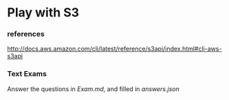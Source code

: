 # Play with S3


### references 

http://docs.aws.amazon.com/cli/latest/reference/s3api/index.html#cli-aws-s3api

### Text Exams

Answer the questions in *Exam.md*, and filled in *answers.json*
